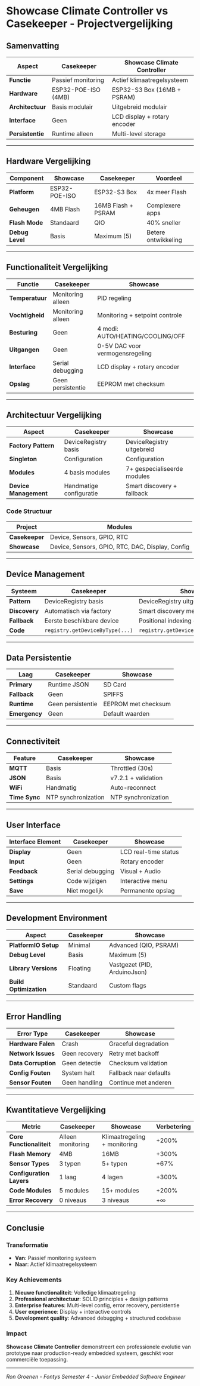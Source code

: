 # Showcase Climate Controller vs Casekeeper - Projectvergelijking

## Samenvatting

| Aspect | Casekeeper | Showcase Climate Controller |
|--------|------------|----------------------------|
| **Functie** | Passief monitoring | Actief klimaatregelsysteem |
| **Hardware** | ESP32-POE-ISO (4MB) | ESP32-S3 Box (16MB + PSRAM) |
| **Architectuur** | Basis modulair | Uitgebreid modulair |
| **Interface** | Geen | LCD display + rotary encoder |
| **Persistentie** | Runtime alleen | Multi-level storage |

---

## Hardware Vergelijking

| Component | Showcase | Casekeeper | Voordeel |
|-----------|----------|------------|----------|
| **Platform** | ESP32-POE-ISO | ESP32-S3 Box | 4x meer Flash |
| **Geheugen** | 4MB Flash | 16MB Flash + PSRAM | Complexere apps |
| **Flash Mode** | Standaard | QIO | 40% sneller |
| **Debug Level** | Basis | Maximum (5) | Betere ontwikkeling |

---

## Functionaliteit Vergelijking

| Functie | Casekeeper | Showcase |
|---------|------------|----------|
| **Temperatuur** | Monitoring alleen | PID regeling |
| **Vochtigheid** | Monitoring alleen | Monitoring + setpoint controle |
| **Besturing** | Geen | 4 modi: AUTO/HEATING/COOLING/OFF |
| **Uitgangen** | Geen | 0-5V DAC voor vermogensregeling |
| **Interface** | Serial debugging | LCD display + rotary encoder |
| **Opslag** | Geen persistentie | EEPROM met checksum |

---

## Architectuur Vergelijking

| Aspect | Casekeeper | Showcase |
|--------|------------|----------|
| **Factory Pattern** | DeviceRegistry basis | DeviceRegistry uitgebreid |
| **Singleton** | Configuration | Configuration |
| **Modules** | 4 basis modules | 7+ gespecialiseerde modules |
| **Device Management** | Handmatige configuratie | Smart discovery + fallback |

### Code Structuur

| Project | Modules |
|---------|---------|
| **Casekeeper** | Device, Sensors, GPIO, RTC |
| **Showcase** | Device, Sensors, GPIO, RTC, DAC, Display, Config |

---

## Device Management

| Systeem | Casekeeper | Showcase |
|---------|------------|----------|
| **Pattern** | DeviceRegistry basis | DeviceRegistry uitgebreid |
| **Discovery** | Automatisch via factory | Smart discovery met labels |
| **Fallback** | Eerste beschikbare device | Positional indexing + fallback |
| **Code** | `registry.getDeviceByType(...)` | `registry.getDeviceByTypeAndLabel(...)` |

---

## Data Persistentie

| Laag | Casekeeper | Showcase |
|------|------------|----------|
| **Primary** | Runtime JSON | SD Card |
| **Fallback** | Geen | SPIFFS |
| **Runtime** | Geen persistentie | EEPROM met checksum |
| **Emergency** | Geen | Default waarden |

---

## Connectiviteit

| Feature | Casekeeper | Showcase |
|---------|------------|----------|
| **MQTT** | Basis | Throttled (30s) |
| **JSON** | Basis | v7.2.1 + validation |
| **WiFi** | Handmatig | Auto-reconnect |
| **Time Sync** | NTP synchronization | NTP synchronization |

---

## User Interface

| Interface Element | Casekeeper | Showcase |
|-------------------|------------|----------|
| **Display** | Geen | LCD real-time status |
| **Input** | Geen | Rotary encoder |
| **Feedback** | Serial debugging | Visual + Audio |
| **Settings** | Code wijzigen | Interactive menu |
| **Save** | Niet mogelijk | Permanente opslag |

---

## Development Environment

| Aspect | Casekeeper | Showcase |
|--------|------------|----------|
| **PlatformIO Setup** | Minimal | Advanced (QIO, PSRAM) |
| **Debug Level** | Basis | Maximum (5) |
| **Library Versions** | Floating | Vastgezet (PID, ArduinoJson) |
| **Build Optimization** | Standaard | Custom flags |

---

## Error Handling

| Error Type | Casekeeper | Showcase |
|------------|------------|----------|
| **Hardware Falen** | Crash | Graceful degradation |
| **Network Issues** | Geen recovery | Retry met backoff |
| **Data Corruption** | Geen detectie | Checksum validation |
| **Config Fouten** | System halt | Fallback naar defaults |
| **Sensor Fouten** | Geen handling | Continue met anderen |

---

## Kwantitatieve Vergelijking

| Metric | Casekeeper | Showcase | Verbetering |
|--------|------------|----------|-------------|
| **Core Functionaliteit** | Alleen monitoring | Klimaatregeling + monitoring | +200% |
| **Flash Memory** | 4MB | 16MB | +300% |
| **Sensor Types** | 3 typen | 5+ typen | +67% |
| **Configuration Layers** | 1 laag | 4 lagen | +300% |
| **Code Modules** | 5 modules | 15+ modules | +200% |
| **Error Recovery** | 0 niveaus | 3 niveaus | +∞ |

---

## Conclusie

### Transformatie
- **Van**: Passief monitoring systeem
- **Naar**: Actief klimaatregelsysteem

### Key Achievements
1. **Nieuwe functionaliteit**: Volledige klimaatregeling
2. **Professional architectuur**: SOLID principles + design patterns
3. **Enterprise features**: Multi-level config, error recovery, persistentie
4. **User experience**: Display + interactive controls
5. **Development quality**: Advanced debugging + structured codebase

### Impact
**Showcase Climate Controller** demonstreert een professionele evolutie van prototype naar production-ready embedded systeem, geschikt voor commerciële toepassing.

---

*Ron Groenen - Fontys Semester 4 - Junior Embedded Software Engineer*
